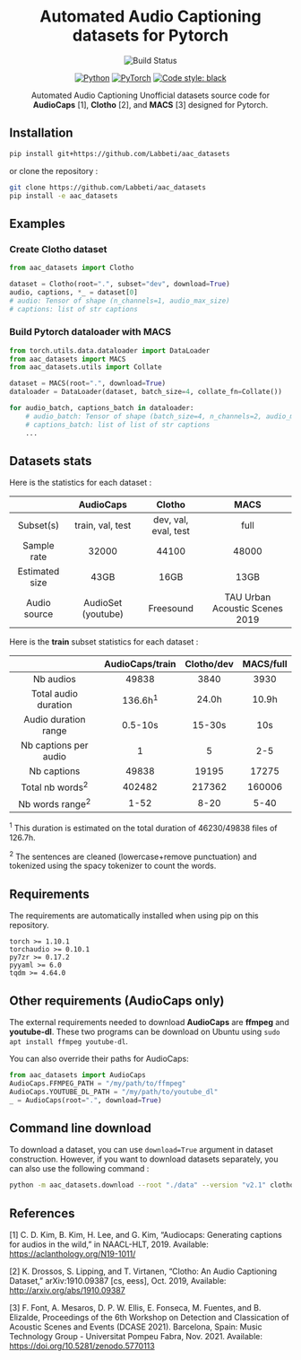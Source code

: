 <div align="center">

# Automated Audio Captioning datasets for Pytorch

<img alt="Build Status" src="https://github.com/Labbeti/aac_datasets/actions/workflows/python-package-pip.yaml/badge.svg">

<a href="https://www.python.org/"><img alt="Python" src="https://img.shields.io/badge/-Python 3.8+-blue?style=for-the-badge&logo=python&logoColor=white"></a>
<a href="https://pytorch.org/get-started/locally/"><img alt="PyTorch" src="https://img.shields.io/badge/-PyTorch 1.10.1-ee4c2c?style=for-the-badge&logo=pytorch&logoColor=white"></a>
<a href="https://black.readthedocs.io/en/stable/"><img alt="Code style: black" src="https://img.shields.io/badge/code%20style-black-black.svg?style=for-the-badge&labelColor=gray"></a>

Automated Audio Captioning Unofficial datasets source code for **AudioCaps** [1], **Clotho** [2], and **MACS** [3] designed for Pytorch.

</div>

## Installation

```bash
pip install git+https://github.com/Labbeti/aac_datasets
```
or clone the repository :
```bash
git clone https://github.com/Labbeti/aac_datasets
pip install -e aac_datasets
```

## Examples

### Create Clotho dataset

```python
from aac_datasets import Clotho

dataset = Clotho(root=".", subset="dev", download=True)
audio, captions, *_ = dataset[0]
# audio: Tensor of shape (n_channels=1, audio_max_size)
# captions: list of str captions
```

### Build Pytorch dataloader with MACS

```python
from torch.utils.data.dataloader import DataLoader
from aac_datasets import MACS
from aac_datasets.utils import Collate

dataset = MACS(root=".", download=True)
dataloader = DataLoader(dataset, batch_size=4, collate_fn=Collate())

for audio_batch, captions_batch in dataloader:
    # audio_batch: Tensor of shape (batch_size=4, n_channels=2, audio_max_size)
    # captions_batch: list of list of str captions
    ...
```

## Datasets stats
Here is the statistics for each dataset :

| | AudioCaps | Clotho | MACS |
|:---:|:---:|:---:|:---:|
| Subset(s) | train, val, test | dev, val, eval, test | full |
| Sample rate | 32000 | 44100 | 48000 |
| Estimated  size | 43GB | 16GB | 13GB |
| Audio source | AudioSet (youtube) | Freesound | TAU Urban Acoustic Scenes 2019 |

Here is the **train** subset statistics for each dataset :

| | AudioCaps/train | Clotho/dev | MACS/full |
|:---:|:---:|:---:|:---:|
| Nb audios | 49838 | 3840 | 3930 |
| Total audio duration | 136.6h<sup>1</sup> | 24.0h | 10.9h |
| Audio duration range | 0.5-10s | 15-30s | 10s |
| Nb captions per audio | 1 | 5 | 2-5 |
| Nb captions | 49838 | 19195 | 17275 |
| Total nb words<sup>2</sup> | 402482 | 217362 | 160006 |
| Nb words range<sup>2</sup> | 1-52 | 8-20 | 5-40 |

<sup>1</sup> This duration is estimated on the total duration of 46230/49838 files of 126.7h.

<sup>2</sup> The sentences are cleaned (lowercase+remove punctuation) and tokenized using the spacy tokenizer to count the words.

## Requirements

The requirements are automatically installed when using pip on this repository.
```
torch >= 1.10.1
torchaudio >= 0.10.1
py7zr >= 0.17.2
pyyaml >= 6.0
tqdm >= 4.64.0
```

## Other requirements (AudioCaps only)

The external requirements needed to download **AudioCaps** are **ffmpeg** and **youtube-dl**.
These two programs can be download on Ubuntu using `sudo apt install ffmpeg youtube-dl`.

You can also override their paths for AudioCaps:
```python
from aac_datasets import AudioCaps
AudioCaps.FFMPEG_PATH = "/my/path/to/ffmpeg"
AudioCaps.YOUTUBE_DL_PATH = "/my/path/to/youtube_dl"
_ = AudioCaps(root=".", download=True)
```

## Command line download
To download a dataset, you can use `download=True` argument in dataset construction.
However, if you want to download datasets separately, you can also use the following command :
```bash
python -m aac_datasets.download --root "./data" --version "v2.1" clotho
```

## References

[1] C. D. Kim, B. Kim, H. Lee, and G. Kim, “Audiocaps: Generating captions for audios in the wild,” in NAACL-HLT, 2019. Available: https://aclanthology.org/N19-1011/

[2] K. Drossos, S. Lipping, and T. Virtanen, “Clotho: An Audio Captioning Dataset,” arXiv:1910.09387 [cs, eess], Oct. 2019, Available: http://arxiv.org/abs/1910.09387

[3] F. Font, A. Mesaros, D. P. W. Ellis, E. Fonseca, M. Fuentes, and B. Elizalde, Proceedings of the 6th Workshop on Detection and Classication of Acoustic Scenes and Events (DCASE 2021). Barcelona, Spain: Music Technology Group - Universitat Pompeu Fabra, Nov. 2021. Available: https://doi.org/10.5281/zenodo.5770113
